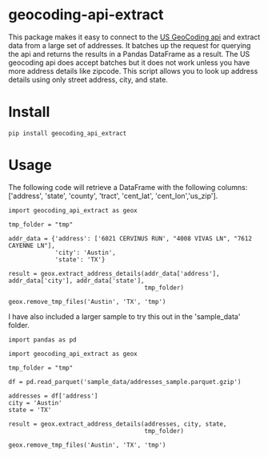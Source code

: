 # geocoding-api-extract

This package makes it easy to connect to the [US GeoCoding api](https://geocoding.geo.census.gov/) and extract data from a large set of addresses.  It batches up the request for querying the api and returns the results in a Pandas DataFrame as a result.  The US geocoding api does accept batches but it does not work unless you have more address details like zipcode.  This script allows you to look up address details using only street address, city, and state.

# Install

```
pip install geocoding_api_extract
```

# Usage 

The following code will retrieve a DataFrame with the following columns: ['address', 'state', 'county', 'tract', 'cent_lat', 'cent_lon','us_zip'].

```
import geocoding_api_extract as geox

tmp_folder = "tmp"

addr_data = {'address': ['6021 CERVINUS RUN', "4008 VIVAS LN", "7612 CAYENNE LN"],
             'city': 'Austin',
             'state': 'TX'}

result = geox.extract_address_details(addr_data['address'], addr_data['city'], addr_data['state'],
                                      tmp_folder)

geox.remove_tmp_files('Austin', 'TX', 'tmp')
```

I have also included a larger sample to try this out in the 'sample_data' folder.
```
import pandas as pd

import geocoding_api_extract as geox

tmp_folder = "tmp"

df = pd.read_parquet('sample_data/addresses_sample.parquet.gzip')

addresses = df['address']
city = 'Austin'
state = 'TX'

result = geox.extract_address_details(addresses, city, state,
                                      tmp_folder)

geox.remove_tmp_files('Austin', 'TX', 'tmp')
```
